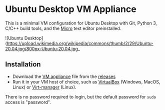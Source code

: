 Ubuntu Desktop VM Appliance
===========================

This is a minimal VM configuration for Ubuntu Desktop with Git, Python 3, C/C++ build tools, and the [Micro](https://github.com/zyedidia/micro) text editor preinstalled.

![Ubuntu Desktop](https://upload.wikimedia.org/wikipedia/commons/thumb/2/29/Ubuntu-20.04.jpg/800px-Ubuntu-20.04.jpg_

Installation
------------

- Download the [VM appliance](https://github.com/jncraton/ubuntu-desktop-vm/releases/download/v1.1/ubuntu-desktop.ova) file from the [releases](https://github.com/jncraton/ubuntu-desktop-vm/releases/latest)
- Run it in your VM host of choice, such as [VirtualBox](https://www.virtualbox.org/) (Windows, MacOS, Linux) or [Virt-manager](https://virt-manager.org/) (Linux).

There is no password required to login, but the default password for `sudo` access is "password".
